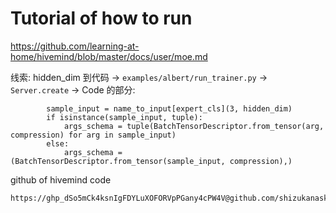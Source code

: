# Tutorial of how to run

https://github.com/learning-at-home/hivemind/blob/master/docs/user/moe.md


线索: hidden_dim 到代码 -> `examples/albert/run_trainer.py` -> `Server.create` -> Code 的部分:

```
        sample_input = name_to_input[expert_cls](3, hidden_dim)
        if isinstance(sample_input, tuple):
            args_schema = tuple(BatchTensorDescriptor.from_tensor(arg, compression) for arg in sample_input)
        else:
            args_schema = (BatchTensorDescriptor.from_tensor(sample_input, compression),)
```


github of hivemind code

```
https://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@github.com/shizukanasky/netmind_hivemind.git
```
